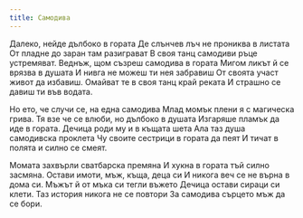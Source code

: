 ```yaml
---
title: Самодива
---
```

Далеко, нейде дълбоко в гората
Де слънчев лъч не прониква в листата
От пладне до заран там разиграват
В своя танц самодиви ръце устремяват.
Веднъж, щом съзреш самодива в гората
Мигом ликът й се врязва в душата
И нивга не можеш ти нея забравиш
От своята участ живот да избавиш.
Омайват те в своя танц край реката
И страшно се давиш ти във водата.

Но ето, че случи се, на една самодива
Млад момък плени я с магическа грива.
Тя взе че се влюби, но дълбоко в душата
Изгаряше пламък да иде в гората.
Дечица роди му и в къщата шета
Ала таз душа самодивска проклета
Чу своите сестрици в гората да пеят
И тичат в полята и силно се смеят.

Момата захвърли сватбарска премяна
И хукна в гората тъй силно засмяна.
Остави имоти, мъж, къща, деца си
И никога веч се не върна в дома си.
Мъжът й от мъка си тегли въжето
Дечица остави сираци си клети.
Таз история никога не се повтори
За самодива сърцето мъж да се бори.
